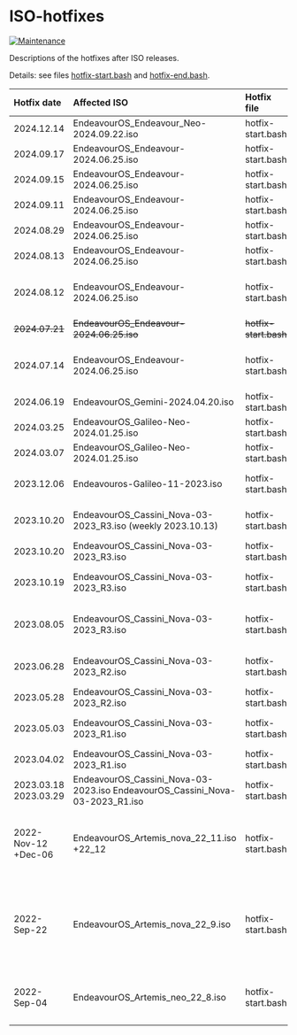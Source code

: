 # ISO-hotfixes

[![Maintenance](https://img.shields.io/maintenance/yes/2025.svg)]()

Descriptions of the hotfixes after ISO releases.

Details: see files [hotfix-start.bash](hotfix-start.bash) and [hotfix-end.bash](hotfix-end.bash).

Hotfix date | Affected ISO | Hotfix file | Description
:--- | :--- | :--- | :---
2024.12.14| EndeavourOS_Endeavour_Neo-2024.09.22.iso| hotfix-start.bash | Endeavour_Neo 2 packages in for plasma and i3 setups
2024.09.17| EndeavourOS_Endeavour-2024.06.25.iso| hotfix-start.bash | adding changes to makepkg.conf and makepkg.conf.d/
2024.09.15| EndeavourOS_Endeavour-2024.06.25.iso| hotfix-start.bash | adding changes to pacman.conf for pacman 7 update
2024.09.11| EndeavourOS_Endeavour-2024.06.25.iso| hotfix-start.bash | exchange mlocate with plocate (change on repo)
2024.08.29| EndeavourOS_Endeavour-2024.06.25.iso| hotfix-start.bash | fixing non working copy paste for vmware installs 
2024.08.13| EndeavourOS_Endeavour-2024.06.25.iso| hotfix-start.bash |skip xsane from /etc/calamares/modules/netinstall.yaml
2024.08.12| EndeavourOS_Endeavour-2024.06.25.iso| hotfix-start.bash | replace bad mirror f4st.host with moson.org in /etc/calamares/scripts/update-mirrorlist
~~2024.07.21~~| ~~EndeavourOS_Endeavour-2024.06.25.iso~~| ~~hotfix-start.bash~~ |  ~~adding changed mirrorlist to livesession~~
2024.07.14 | EndeavourOS_Endeavour-2024.06.25.iso| hotfix-start.bash | Move fstab after lukskeyfile job so crypttab is correct [settings_online.conf] [settings_offline.conf]
2024.06.19 | EndeavourOS_Gemini-2024.04.20.iso | hotfix-start.bash | Gnome nautilus-send removed from repo [packagechooser.conf]
2024.03.25 | EndeavourOS_Galileo-Neo-2024.01.25.iso | hotfix-start.bash | add tracker3-miners for GNOME 46 [packagechooser.conf]
2024.03.07 | EndeavourOS_Galileo-Neo-2024.01.25.iso | hotfix-start.bash | KDE package-list update for Plasma 6 release [packagechooser.conf]
2023.12.06 | Endeavouros-Galileo-11-2023.iso | hotfix-start.bash | KDE package rename from kgamma5 to kgamma (thanks to Schmitz at telegram for reporting!)
2023.10.20 | EndeavourOS_Cassini_Nova-03-2023_R3.iso (weekly 2023.10.13) | hotfix-start.bash | adding fixes for kde package renaming for Cassini nova R3 -last weekly rebuild (2023.10.13)
2023.10.20 | EndeavourOS_Cassini_Nova-03-2023_R3.iso | hotfix-start.bash | adding fixes for kde package renaming
2023.10.19 | EndeavourOS_Cassini_Nova-03-2023_R3.iso | hotfix-start.bash | fix gnome to get xdg-desktop-portal-gnome for dark-light mode switcher (GNOME 45)
2023.08.05 | EndeavourOS_Cassini_Nova-03-2023_R3.iso | hotfix-start.bash | add R3 to get hotfixes applied too (Cassini), xfs FS removed from options on autopartitions currently (also added for R2 ISO)
2023.06.28 | EndeavourOS_Cassini_Nova-03-2023_R2.iso | hotfix-start.bash | [netinstall.yaml] fix cinnamon to not get xdg-desktop-portal-gnome installed
2023.05.28 | EndeavourOS_Cassini_Nova-03-2023_R2.iso | hotfix-start.bash | add R2 to get hotfixes applied too (Cassini)
2023.05.03 | EndeavourOS_Cassini_Nova-03-2023_R1.iso | hotfix-start.bash | replace ttf-nerd-fonts-symbols-2048-em with ttf-nerd-fonts-symbols for CE
2023.04.02 | EndeavourOS_Cassini_Nova-03-2023_R1.iso | hotfix-start.bash | Skip install of xcursor-neutral on community editions
2023.03.18<br>2023.03.29 | EndeavourOS_Cassini_Nova-03-2023.iso  EndeavourOS_Cassini_Nova-03-2023_R1.iso| hotfix-start.bash | [hardwaredetect] Do not return error if hardware detection fails
2022-Nov-12 +Dec-06| EndeavourOS_Artemis_nova_22_11.iso +22_12 | hotfix-start.bash | delete removed firmware packages from install lists (ipw2100-fw and ipw2200-fw)<br> for all online installs. <br> remove grub2-theme-endeavouros from pacstrap
2022-Sep-22 | EndeavourOS_Artemis_nova_22_9.iso | hotfix-start.bash | delete removed firmware packages from install lists (ipw2100-fw and ipw2200-fw)<br> for all online installs. <br>exchange nitrogen with feh for i3 installs. <br> remove picom from install list for i3 installs.
2022-Sep-04 | EndeavourOS_Artemis_neo_22_8.iso | hotfix-start.bash | Font package<br>`ttf-nerd-fonts-symbols`<br> changed to<br> `ttf-nerd-fonts-symbols-2048-em`<br> for community editions.


<br>
